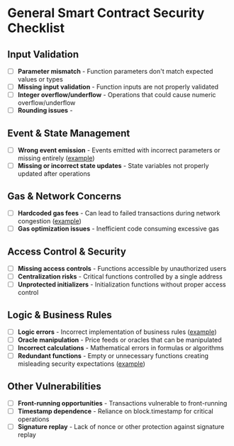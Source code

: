 # General Smart Contract Security Checklist

## Input Validation
- [ ] **Parameter mismatch** - Function parameters don't match expected values or types
- [ ] **Missing input validation** - Function inputs are not properly validated
- [ ] **Integer overflow/underflow** - Operations that could cause numeric overflow/underflow
- [ ] **Rounding issues** - 
## Event & State Management
- [ ] **Wrong event emission** - Events emitted with incorrect parameters or missing entirely ([example](https://code4rena.com/reports/2025-01-pump-science#09-bonding-curve-token-account-lockunlock-operations-lack-event-emission-for-critical-state-changes))
- [ ] **Missing or incorrect state updates** - State variables not properly updated after operations

## Gas & Network Concerns
- [ ] **Hardcoded gas fees** - Can lead to failed transactions during network congestion ([example](https://code4rena.com/reports/2025-01-pump-science#05-hardcoded-gas-fee-in-pool-migration-could-lead-to-failed-transactions-in-network-congestion))
- [ ] **Gas optimization issues** - Inefficient code consuming excessive gas

## Access Control & Security
- [ ] **Missing access controls** - Functions accessible by unauthorized users
- [ ] **Centralization risks** - Critical functions controlled by a single address
- [ ] **Unprotected initializers** - Initialization functions without proper access control

## Logic & Business Rules
- [ ] **Logic errors** - Incorrect implementation of business rules ([example](https://code4rena.com/audits/2025-01-pump-science/submissions/F-583))
- [ ] **Oracle manipulation** - Price feeds or oracles that can be manipulated
- [ ] **Incorrect calculations** - Mathematical errors in formulas or algorithms
- [ ] **Redundant functions** - Empty or unnecessary functions creating misleading security expectations ([example](https://code4rena.com/reports/2025-01-pump-science#10-empty-remove_wl-function-implementation-creates-misleading-security-expectation))

## Other Vulnerabilities
- [ ] **Front-running opportunities** - Transactions vulnerable to front-running
- [ ] **Timestamp dependence** - Reliance on block.timestamp for critical operations
- [ ] **Signature replay** - Lack of nonce or other protection against signature replay